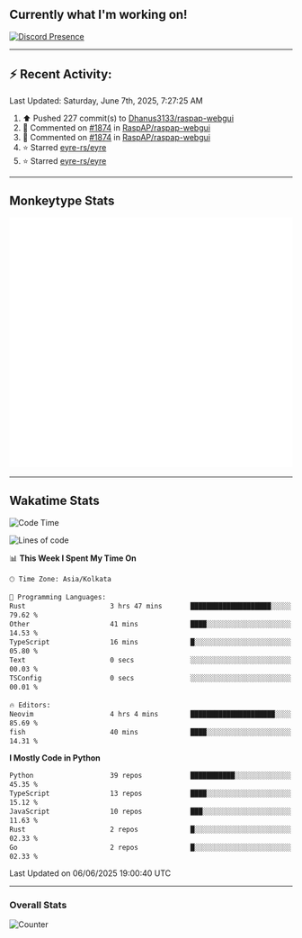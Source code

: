 ## Currently what I'm working on!
[![Discord Presence](https://lanyard.cnrad.dev/api/534981034400284712)](https://discord.com/users/534981034400284712)

---

## :zap: Recent Activity:
<!--RECENT_ACTIVITY:last_update-->
Last Updated: Saturday, June 7th, 2025, 7:27:25 AM
<!--RECENT_ACTIVITY:last_update_end-->
<!--RECENT_ACTIVITY:start-->
1. ⬆️ Pushed 227 commit(s) to [Dhanus3133/raspap-webgui](https://github.com/Dhanus3133/raspap-webgui)<br>
2. 💬 Commented on [#1874](https://github.com/RaspAP/raspap-webgui/issues/1874#issuecomment-2948414705) in [RaspAP/raspap-webgui](https://github.com/RaspAP/raspap-webgui)<br>
3. 💬 Commented on [#1874](https://github.com/RaspAP/raspap-webgui/issues/1874#issuecomment-2948383957) in [RaspAP/raspap-webgui](https://github.com/RaspAP/raspap-webgui)<br>
4. ⭐ Starred [eyre-rs/eyre](https://github.com/eyre-rs/eyre)<br>
5. ⭐ Starred [eyre-rs/eyre](https://github.com/eyre-rs/eyre)<br>
<!--RECENT_ACTIVITY:end-->

---

## Monkeytype Stats
<a href="https://monkeytype.com/profile/dhanus">
  <img src="https://raw.githubusercontent.com/Dhanus3133/Dhanus3133/monkeytype/monkeytype-lb.svg" alt="Monkeytype Profile" />
</a>

---

## Wakatime Stats
<!--START_SECTION:waka-->
![Code Time](http://img.shields.io/badge/Code%20Time-2%2C715%20hrs%2022%20mins-blue)

![Lines of code](https://img.shields.io/badge/From%20Hello%20World%20I%27ve%20Written-4.7%20million%20lines%20of%20code-blue)

📊 **This Week I Spent My Time On** 

```text
🕑︎ Time Zone: Asia/Kolkata

💬 Programming Languages: 
Rust                     3 hrs 47 mins       ████████████████████░░░░░   79.62 % 
Other                    41 mins             ████░░░░░░░░░░░░░░░░░░░░░   14.53 % 
TypeScript               16 mins             █░░░░░░░░░░░░░░░░░░░░░░░░   05.80 % 
Text                     0 secs              ░░░░░░░░░░░░░░░░░░░░░░░░░   00.03 % 
TSConfig                 0 secs              ░░░░░░░░░░░░░░░░░░░░░░░░░   00.01 % 

🔥 Editors: 
Neovim                   4 hrs 4 mins        █████████████████████░░░░   85.69 % 
fish                     40 mins             ████░░░░░░░░░░░░░░░░░░░░░   14.31 % 
```

**I Mostly Code in Python** 

```text
Python                   39 repos            ███████████░░░░░░░░░░░░░░   45.35 % 
TypeScript               13 repos            ████░░░░░░░░░░░░░░░░░░░░░   15.12 % 
JavaScript               10 repos            ███░░░░░░░░░░░░░░░░░░░░░░   11.63 % 
Rust                     2 repos             █░░░░░░░░░░░░░░░░░░░░░░░░   02.33 % 
Go                       2 repos             █░░░░░░░░░░░░░░░░░░░░░░░░   02.33 % 
```




 Last Updated on 06/06/2025 19:00:40 UTC
<!--END_SECTION:waka-->
---

### Overall Stats

<img src="https://moe-counter.glitch.me/get/@Dhanus3133?theme=asoul" alt="Counter" />
